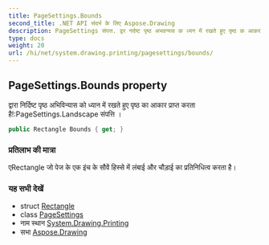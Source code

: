 ```yaml
---
title: PageSettings.Bounds
second_title: .NET API संदर्भ के लिए Aspose.Drawing
description: PageSettings संपत्त. द्वर नर्दष्ट पृष्ठ अभवन्यस क ध्यन में रखते हुए पृष्ठ क आकर प्रप्त करत हैPageSettings.Landscape संपत्त 
type: docs
weight: 20
url: /hi/net/system.drawing.printing/pagesettings/bounds/
---
```

## PageSettings.Bounds property

द्वारा निर्दिष्ट पृष्ठ अभिविन्यास को ध्यान में रखते हुए पृष्ठ का आकार प्राप्त करता है!:PageSettings.Landscape संपत्ति ।

```csharp
public Rectangle Bounds { get; }
```

### प्रतिलाभ की मात्रा

एRectangle जो पेज के एक इंच के सौवें हिस्से में लंबाई और चौड़ाई का प्रतिनिधित्व करता है।

### यह सभी देखें

* struct [Rectangle](../../../system.drawing/rectangle/)
* class [PageSettings](../)
* नाम स्थान [System.Drawing.Printing](../../pagesettings/)
* सभा [Aspose.Drawing](../../../)


